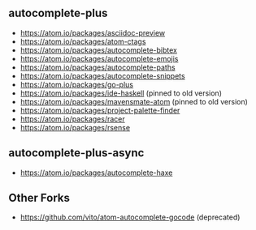 ## autocomplete-plus

* https://atom.io/packages/asciidoc-preview
* https://atom.io/packages/atom-ctags
* https://atom.io/packages/autocomplete-bibtex
* https://atom.io/packages/autocomplete-emojis
* https://atom.io/packages/autocomplete-paths
* https://atom.io/packages/autocomplete-snippets
* https://atom.io/packages/go-plus
* https://atom.io/packages/ide-haskell (pinned to old version)
* https://atom.io/packages/mavensmate-atom (pinned to old version)
* https://atom.io/packages/project-palette-finder
* https://atom.io/packages/racer
* https://atom.io/packages/rsense

## autocomplete-plus-async

* https://atom.io/packages/autocomplete-haxe

## Other Forks

* https://github.com/vito/atom-autocomplete-gocode (deprecated)